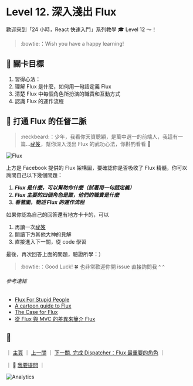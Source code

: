 # Level 12. 深入淺出 Flux

歡迎來到「24 小時，React 快速入門」系列教學 :mortar_board: Level 12 ～！
> :bowtie:：Wish you have a happy learning!


## :checkered_flag: 關卡目標

1. 習得心法：
  1. 理解 Flux 是什麼，如何用一句話定義 Flux
  2. 清楚 Flux 中每個角色所扮演的職責和互動方式
  3. 認識 Flux 的運作流程


## :triangular_flag_on_post: 打通 Flux 的任督二脈

> :neckbeard:：少年，我看你天資聰穎，是萬中選一的前端人，我這有一篇...[祕笈](https://medium.com/p/44a48c320e11)，幫你深入淺出 Flux 的武功心法，你斟酌看看 :lollipop:

![Flux](../assets/flux-diagram.png)

上方是 Facebook 提供的 Flux 架構圖，要確認你是否吸收了 Flux 精髓，你可以詢問自己以下幾個問題：

1. ***Flux 是什麼，可以幫助你什麼（試著用一句話定義）***
2. ***Flux 主要的四個角色是誰，他們的職責是什麼***
3. ***看著圖，簡述 Flux 的運作流程***

如果你認為自己的回答還有地方卡卡的，可以

1. 再讀一次[祕笈](https://medium.com/p/44a48c320e11)
2. 閱讀下方其他大神的見解
3. 直接進入下一關，從 code 學習

最後，再次回答上面的問題，驗證所學：）

> :bowtie:：Good Luck! :four_leaf_clover: 也非常歡迎你開 issue 直接詢問我 ^ ^

###### 參考連結

- [Flux For Stupid People](http://blog.andrewray.me/flux-for-stupid-people/)
- [A cartoon guide to Flux](https://code-cartoons.com/a-cartoon-guide-to-flux-6157355ab207)
- [The Case for Flux](https://medium.com/swlh/the-case-for-flux-379b7d1982c6)
- [從 Flux 與 MVC 的差異來簡介 Flux](http://blog.techbridge.cc/2016/04/29/introduce-flux-from-flux-and-mvc/)


## :rocket:

｜ [主頁](../../../) ｜ [上一關](../level-11_component-lifecycle) ｜ [下一關. 完成 Dispatcher：Flux 最重要的角色](../level-13_flux-dispatcher) ｜

｜ :raising_hand: [我要提問](https://github.com/shiningjason1989/react-quick-tutorial/issues/new) ｜


![Analytics](https://shining-ga-beacon.appspot.com/UA-77436651-1/level-12_flux?pixel)
